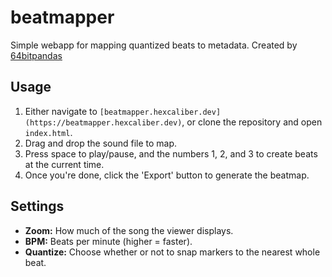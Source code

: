 # beatmapper
Simple webapp for mapping quantized beats to metadata. Created by [64bitpandas](https://github.com/64bitpandas)

## Usage
1. Either navigate to `[beatmapper.hexcaliber.dev](https://beatmapper.hexcaliber.dev)`, or clone the repository and open `index.html`.
2. Drag and drop the sound file to map.
3. Press space to play/pause, and the numbers 1, 2, and 3 to create beats at the current time.
4. Once you're done, click the 'Export' button to generate the beatmap.

## Settings
 - **Zoom:** How much of the song the viewer displays.
 - **BPM:** Beats per minute (higher = faster).
 - **Quantize:** Choose whether or not to snap markers to the nearest whole beat. 
